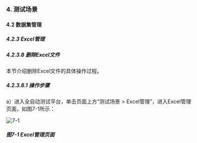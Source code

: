 ### 4. 测试场景

#### 4.2 数据集管理

##### 4.2.3 Excel管理

##### 4.2.3.8 删除Excel文件

本节介绍删除Excel文件的具体操作过程。

##### 4.2.3.8.1 操作步骤

a）进入全自动测试平台，单击页面上方“测试场景 > Excel管理”，进入Excel管理页面，如图7-1所示：

![7-1](https://www.feisuanyz.com/fstest/cscj/datamanage/excelmanage/7.png)

##### 图7-1 Excel管理页面
